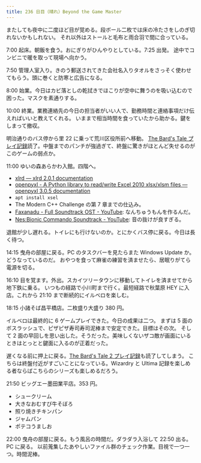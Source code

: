 ```yaml
---
title: 236 日目（晴れ）Beyond the Game Master
---
```


またしても夜中に二度ほど目が覚める。段ボール二枚では床の冷たさをしのぎ切れないかもしれない。
それ以外はストールと毛布と雨合羽で間に合っている。

7:00 起床。朝飯を食う。おにぎりがひんやりとしている。7:25 出発。
途中でコンビニで暖を取って現場へ向かう。

7:50 管理人室入り。きのう郵送されてきた会社名入りタオルをさっそく使わせてもらう。頭に巻くと防寒と広告になる。

8:00 始業。今日はカビ落としの乾拭きでほこりが空中に舞うのを吸い込むので困った。マスクを素通りする。

10:00 終業。業務連絡先の今日の担当者がいい人で、勤務時間と連絡事項だけ伝えればいいと教えてくれる。
いままで相当時間を食っていたから助かる。鍵をしまって撤収。

明治通りのバス停から里 22 に乗って荒川区役所前へ移動。
[The Bard's Tale プレイ記録][metal]読了。中盤までのパンチが強過ぎて、終盤に驚きがほとんど失せるのがこのゲームの弱点か。

11:00 ゆいの森あらかわ入館。四階へ。

* [xlrd — xlrd 2.0.1 documentation](https://xlrd.readthedocs.io/en/latest/)
* [openpyxl - A Python library to read/write Excel 2010 xlsx/xlsm files — openpyxl 3.0.5 documentation](https://openpyxl.readthedocs.io/en/stable/)
* `apt install xsel`
* The Modern C++ Challenge の第 7 章までの仕込み。
* [Faxanadu - Full Soundtrack OST - YouTube](https://www.youtube.com/watch?v=_QYE009tEt4): なんちゅうもんを作るんだ。
* [Nes:Bionic Commando Soundtrack - YouTube](https://www.youtube.com/watch?v=Hn6pQ7zav2A): 音の抜けが良すぎる。

退館が少し遅れる。トイレにも行けないのか。とにかくバス停に戻る。今日は長く待つ。

14:15 曳舟の部屋に戻る。PC のタスクバーを見たらまた Windows Update か。どうなっているのだ。
おやつを食って麻雀の練習を済ませたら、居眠りがてら電源を切る。

16:10 目を覚ます。外出。スカイツリータウンに移動してトイレを済ませてから地下鉄に乗る。
いつもの経路で小川町まで行く。最短経路で秋葉原 HEY に入店。これから 21:10 まで断続的にイルベロを楽しむ。

18:15 小諸そば昌平橋店。二枚盛り大盛り 380 円。

イルベロは最終的に 6 ゲームプレイできた。今日の成果は二つ。
まずは 5 面のボスラッシュで、ピザピザ寿司寿司泥棒まで安定できた。目標はその次。
そして 2 面の早回しを思い出した。そうだった。美味しくないザコ敵が画面にいるときはとっとと鍵面に入るのが正着だった。

遅くなる前に押上に戻る。[The Bard's Tale 2 プレイ記録][metal]も読了してしまう。
こちらは終盤付近がすごいことになっている。Wizardry と Ultima 記録を楽しめる者ならばこちらのシリーズも楽しめるだろう。

21:50 ビッグエー墨田業平店。353 円。

* シュークリーム
* 大きなおむすび牛そぼろ
* 照り焼きチキンパン
* ジャムパン
* ポテコうましお

22:00 曳舟の部屋に戻る。もう風呂の時間だ。ダラダラ入浴して 22:50 出る。PC に戻る。
以前蒐集したあやしいファイル群のチェック作業。目視で一つ一つ。時間泥棒。

[metal]: http://metal.the-ninja.jp/
